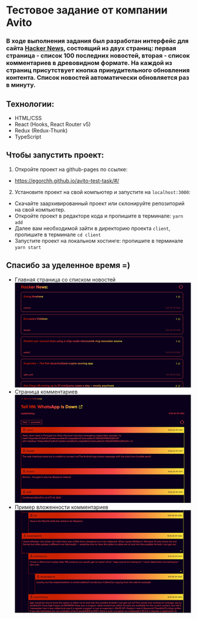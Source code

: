 # Тестовое задание от компании Avito

### В ходе выполнения задания был разработан интерфейс для сайта <a href="https://news.ycombinator.com/news">Hacker News</a>, состоящий из двух страниц: первая страница - список 100 последних новостей, вторая - список комментариев в древовидном формате. На каждой из страниц присутствует кнопка принудительного обновления контента. Список новостей автоматически обновляется раз в минуту.

## Технологии:
- HTML/CSS
- React (Hooks, React Router v5)
- Redux (Redux-Thunk)
- TypeScript

## Чтобы запустить проект:

1. Откройте проект на github-pages по ссылке:
- https://egorchh.github.io/avito-test-task/#/

2. Установите проект на свой компьютер и запустите на <code>localhost:3000</code>:
  - Скачайте заархивированный проект или склонируйте репозиторий на свой компьютер.
  - Откройте проект в редакторе кода и пропишите в терминале: <code>yarn add</code>
  - Далее вам необходимой зайти в директорию проекта <code>client</code>, пропишите в терминале <code>cd client</code>
  - Запустите проект на локальном хостинге: пропишите в терминале <code>yarn start</code>

## Спасибо за уделенное время =)
- Главная страница со списком новостей
![Иллюстрация к проекту](https://github.com/egorchh/avito-test-task/raw/master/src/assets/screens/1.png)
- Страница комментариев
![Иллюстрация к проекту](https://github.com/egorchh/avito-test-task/raw/master/src/assets/screens/2.png)
- Пример вложенности комментариев
![Иллюстрация к проекту](https://github.com/egorchh/avito-test-task/raw/master/src/assets/screens/3.png)

